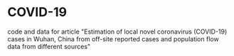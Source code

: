 # COVID-19
code and data for article "Estimation of local novel coronavirus (COVID-19) cases in Wuhan, China from off-site reported cases and population flow data from different sources"
